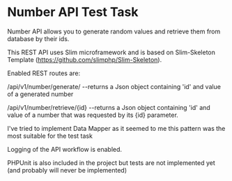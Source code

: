 # Number API Test Task

Number API allows you to generate random values and retrieve them from database by their ids.

This REST API uses Slim microframework and is based on Slim-Skeleton Template (https://github.com/slimphp/Slim-Skeleton).

Enabled REST routes are: 

/api/v1/number/generate/
--returns a Json object containing 'id' and value of a generated number

/api/v1/number/retrieve/{id}
--returns a Json object containing 'id' and value of a number that was requested by its 
{id} parameter.

I've tried to implement Data Mapper as it seemed to me this pattern was the most suitable for the test task

Logging of the API workflow is enabled.

PHPUnit is also included in the project but tests are not implemented yet (and probably will never be implemented)
